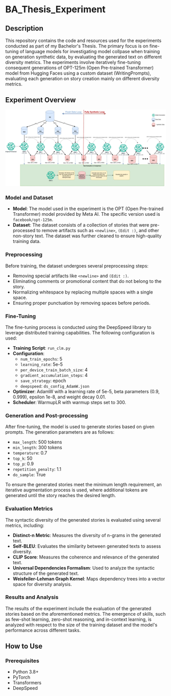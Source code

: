 # BA_Thesis_Experiment

## Description

This repository contains the code and resources used for the experiments conducted as part of my Bachelor's Thesis. The primary focus is on fine-tuning of language models for investigating model collpase when training on generation synthetic data, by evaluating the generated text on different diversity metrics. The experiments involve iteratively fine-tuning consequent generations of OPT-125m (Open Pre-trained Transformer) model from Hugging Faces using a custom dataset (WritingPrompts), evaluating each generation on story creation mainly on different diversity metrics.

## Experiment Overview
![Example Image](HighLeve_ML_Experiment4.webp)


### Model and Dataset

- **Model**: The model used in the experiment is the OPT (Open Pre-trained Transformer) model provided by Meta AI. The specific version used is `facebook/opt-125m`.
- **Dataset**: The dataset consists of a collection of stories that were pre-processed to remove artifacts such as `<newline>`, `(Edit :)`, and other non-story text. The dataset was further cleaned to ensure high-quality training data.

### Preprocessing

Before training, the dataset undergoes several preprocessing steps:
- Removing special artifacts like `<newline>` and `(Edit :)`.
- Eliminating comments or promotional content that do not belong to the story.
- Normalizing whitespace by replacing multiple spaces with a single space.
- Ensuring proper punctuation by removing spaces before periods.

### Fine-Tuning

The fine-tuning process is conducted using the DeepSpeed library to leverage distributed training capabilities. The following configuration is used:

- **Training Script**: `run_clm.py`
- **Configuration**:
  - `num_train_epochs`: 5
  - `learning_rate`: 5e-5
  - `per_device_train_batch_size`: 4
  - `gradient_accumulation_steps`: 4
  - `save_strategy`: epoch
  - `deepspeed`: `ds_config_AdamW.json`
- **Optimizer**: AdamW with a learning rate of 5e-5, beta parameters (0.9, 0.999), epsilon 1e-8, and weight decay 0.01.
- **Scheduler**: WarmupLR with warmup steps set to 300.

### Generation and Post-processing

After fine-tuning, the model is used to generate stories based on given prompts. The generation parameters are as follows:

- `max_length`: 500 tokens
- `min_length`: 300 tokens
- `temperature`: 0.7
- `top_k`: 50
- `top_p`: 0.9
- `repetition_penalty`: 1.1
- `do_sample`: True

To ensure the generated stories meet the minimum length requirement, an iterative augmentation process is used, where additional tokens are generated until the story reaches the desired length.

### Evaluation Metrics

The syntactic diversity of the generated stories is evaluated using several metrics, including:

- **Distinct-n Metric**: Measures the diversity of n-grams in the generated text.
- **Self-BLEU**: Evaluates the similarity between generated texts to assess diversity.
- **CLIP Score**: Measures the coherence and relevance of the generated text.
- **Universal Dependencies Formalism**: Used to analyze the syntactic structure of the generated text.
- **Weisfeiler-Lehman Graph Kernel**: Maps dependency trees into a vector space for diversity analysis.

### Results and Analysis

The results of the experiment include the evaluation of the generated stories based on the aforementioned metrics. The emergence of skills, such as few-shot learning, zero-shot reasoning, and in-context learning, is analyzed with respect to the size of the training dataset and the model's performance across different tasks.

## How to Use

### Prerequisites

- Python 3.8+
- PyTorch
- Transformers
- DeepSpeed

